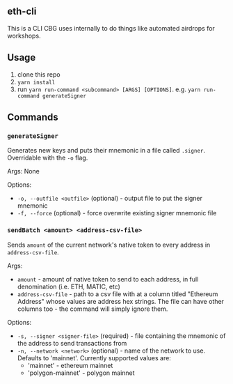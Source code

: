 ## eth-cli

This is a CLI CBG uses internally to do things like automated airdrops for workshops.

## Usage

1. clone this repo
2. `yarn install`
3. run `yarn run-command <subcommand> [ARGS] [OPTIONS]`. e.g. `yarn run-command generateSigner`

## Commands

### `generateSigner`

Generates new keys and puts their mnemonic in a file called `.signer`. Overridable with the `-o` flag.

Args: None

Options:
* `-o, --outfile <outfile>` (optional) - output file to put the signer mnemonic
* `-f, --force` (optional) - force overwrite existing signer mnemonic file

### `sendBatch <amount> <address-csv-file>`

Sends `amount` of the current network's native token to every address in `address-csv-file`.

Args:
* `amount` - amount of native token to send to each address, in full denomination (i.e. ETH, MATIC, etc)
* `address-csv-file` - path to a csv file with at a column titled "Ethereum Address" whose values are address hex strings. The file can have other columns too - the command will simply ignore them.

Options:
* `-s, --signer <signer-file>` (required) - file containing the mnemonic of the address to send transactions from
* `-n, --network <network>` (optional) - name of the network to use. Defaults to 'mainnet'. Currently supported values are:
    * 'mainnet' - ethereum mainnet
    * 'polygon-mainnet' - polygon mainnet
